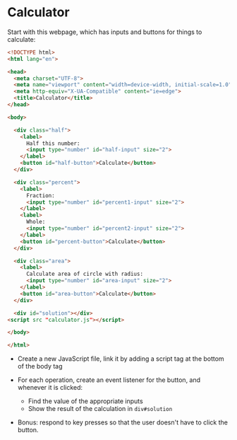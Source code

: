 # Calculator

Start with this webpage, which has inputs and buttons for things to calculate:

```html
<!DOCTYPE html>
<html lang="en">

<head>
  <meta charset="UTF-8">
  <meta name="viewport" content="width=device-width, initial-scale=1.0">
  <meta http-equiv="X-UA-Compatible" content="ie=edge">
  <title>Calculator</title>
</head>

<body>

  <div class="half">
    <label>
      Half this number:
      <input type="number" id="half-input" size="2">
    </label>
    <button id="half-button">Calculate</button>
  </div>

  <div class="percent">
    <label>
      Fraction:
      <input type="number" id="percent1-input" size="2">
    </label>
    <label>
      Whole:
      <input type="number" id="percent2-input" size="2">
    </label>
    <button id="percent-button">Calculate</button>
  </div>

  <div class="area">
    <label>
      Calculate area of circle with radius:
      <input type="number" id="area-input" size="2">
    </label>
    <button id="area-button">Calculate</button>
  </div>

  <div id="solution"></div>
<script src "calculator.js"></script>

</body>

</html>
```

- Create a new JavaScript file, link it by adding a script tag at the bottom of the body tag
- For each operation, create an event listener for the button, and whenever it is clicked:

  - Find the value of the appropriate inputs
  - Show the result of the calculation in `div#solution`

- Bonus: respond to key presses so that the user doesn't have to click the button.
